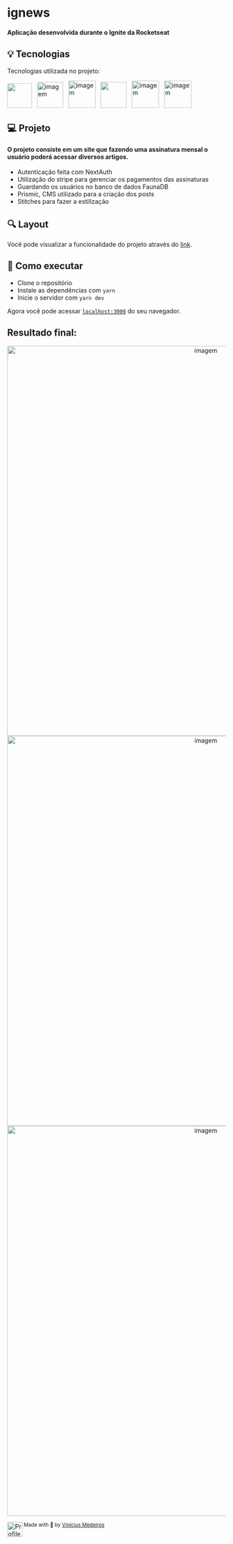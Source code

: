 # ignews

<p align="center">
  
<h4>
  Aplicação desenvolvida durante o Ignite da Rocketseat
</h4>

## 💡 Tecnologias

Tecnologias utilizada no projeto:

<img src="https://cdn.aglty.io/bwql7jyk/Attachments/NewItems/image_20211214122557_0.png" width="57"> &nbsp;
<img src="https://cdn.iconscout.com/icon/free/png-512/typescript-1174965.png" alt="imagem" width="60"> &nbsp;
<img src="https://i.imgur.com/Y194qy5.png" alt="imagem" width="63"> &nbsp;
<img src="https://play-lh.googleusercontent.com/2PS6w7uBztfuMys5fgodNkTwTOE6bLVB2cJYbu5GHlARAK36FzO5bUfMDP9cEJk__cE" width="60"> &nbsp;
<img src="https://bignerdranch.com/wp-content/uploads/2020/09/faunadblogo-square-1200x1200.png" alt="imagem" width="63"> &nbsp;
<img src="https://seeklogo.com/images/P/prismic-logo-F6A173E6D0-seeklogo.com.png" alt="imagem" width="63"> &nbsp;

## 💻 Projeto
#### O projeto consiste em um site que fazendo uma assinatura mensal o usuário poderá acessar diversos artigos.
* Autenticação feita com NextAuth
* Utilização do stripe para gerenciar os pagamentos das assinaturas
* Guardando os usuários no banco de dados FaunaDB
* Prismic, CMS utilizado para a criação dos posts
* Stitches para fazer a estilização
  
## 🔍 Layout

Você pode visualizar a funcionalidade do projeto através do [link](https://ignite-ig-news-taupe.vercel.app/).

## 🚀 Como executar

- Clone o repositório
- Instale as dependências com `yarn`
- Inicie o servidor com `yarn dev`

Agora você pode acessar [`localhost:3000`](http://localhost:3000) do seu navegador.
  
## Resultado final:
<p align="center">
<img  src="https://i.imgur.com/FHMY1F5.png" alt="imagem" width=900px> <br>
<img  src="https://i.imgur.com/emU0w1s.png" alt="imagem" width=900px> <br>
<img  src="https://i.imgur.com/jeCRmaN.png" alt="imagem" width=900px> <br>

<div>
  <img align="left" src="https://i.imgur.com/b5ORqyx.png" width=35 alt="Profile"/>
  <sub>Made with 💜 by <a href="https://github.com/vinimedeiros13">Vinícius Medeiros</a></sub>
</div>
